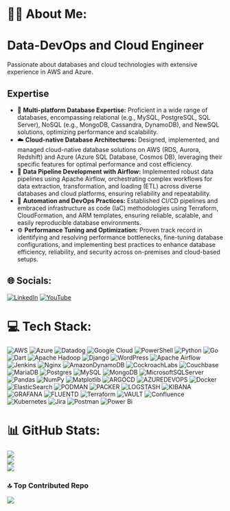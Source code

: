 # 👨‍💻 About Me:
# Data-DevOps and Cloud Engineer
Passionate about databases and cloud technologies with extensive experience in AWS and Azure.
## Expertise
- 💾 **Multi-platform Database Expertise:** Proficient in a wide range of databases, encompassing relational (e.g., MySQL, PostgreSQL, SQL Server), NoSQL (e.g., MongoDB, Cassandra, DynamoDB), and NewSQL solutions, optimizing performance and scalability.
- ☁️ **Cloud-native Database Architectures:** Designed, implemented, and managed cloud-native database solutions on AWS (RDS, Aurora, Redshift) and Azure (Azure SQL Database, Cosmos DB), leveraging their specific features for optimal performance and cost efficiency.
- 🔄 **Data Pipeline Development with Airflow:** Implemented robust data pipelines using Apache Airflow, orchestrating complex workflows for data extraction, transformation, and loading (ETL) across diverse databases and cloud platforms, ensuring reliability and repeatability.
- 🤖 **Automation and DevOps Practices:** Established CI/CD pipelines and embraced infrastructure as code (IaC) methodologies using Terraform, CloudFormation, and ARM templates, ensuring reliable, scalable, and easily reproducible database environments.
- ⚙️ **Performance Tuning and Optimization:** Proven track record in identifying and resolving performance bottlenecks, fine-tuning database configurations, and implementing best practices to enhance database efficiency, reliability, and security across on-premises and cloud-based setups.


## 🌐 Socials:
[![LinkedIn](https://img.shields.io/badge/LinkedIn-%230077B5.svg?logo=linkedin&logoColor=white)](https://linkedin.com/in/hh) [![YouTube](https://img.shields.io/badge/YouTube-%23FF0000.svg?logo=YouTube&logoColor=white)](https://youtube.com/@hhhhh) 

# 💻 Tech Stack:
![AWS](https://img.shields.io/badge/AWS-%23FF9900.svg?style=for-the-badge&logo=amazon-aws&logoColor=white) ![Azure](https://img.shields.io/badge/azure-%230072C6.svg?style=for-the-badge&logo=microsoftazure&logoColor=white) ![Datadog](https://img.shields.io/badge/datadog-%23632CA6.svg?style=for-the-badge&logo=datadog&logoColor=white) ![Google Cloud](https://img.shields.io/badge/GoogleCloud-%234285F4.svg?style=for-the-badge&logo=google-cloud&logoColor=white) ![PowerShell](https://img.shields.io/badge/PowerShell-%235391FE.svg?style=for-the-badge&logo=powershell&logoColor=white) ![Python](https://img.shields.io/badge/python-3670A0?style=for-the-badge&logo=python&logoColor=ffdd54) ![Go](https://img.shields.io/badge/go-%2300ADD8.svg?style=for-the-badge&logo=go&logoColor=white) ![Dart](https://img.shields.io/badge/dart-%230175C2.svg?style=for-the-badge&logo=dart&logoColor=white) ![Apache Hadoop](https://img.shields.io/badge/Apache%20Hadoop-66CCFF?style=for-the-badge&logo=apachehadoop&logoColor=black) ![Django](https://img.shields.io/badge/django-%23092E20.svg?style=for-the-badge&logo=django&logoColor=white) ![WordPress](https://img.shields.io/badge/WordPress-%23117AC9.svg?style=for-the-badge&logo=WordPress&logoColor=white) ![Apache Airflow](https://img.shields.io/badge/Apache%20Airflow-017CEE?style=for-the-badge&logo=Apache%20Airflow&logoColor=white) ![Jenkins](https://img.shields.io/badge/jenkins-%232C5263.svg?style=for-the-badge&logo=jenkins&logoColor=white) ![Nginx](https://img.shields.io/badge/nginx-%23009639.svg?style=for-the-badge&logo=nginx&logoColor=white) ![AmazonDynamoDB](https://img.shields.io/badge/Amazon%20DynamoDB-4053D6?style=for-the-badge&logo=Amazon%20DynamoDB&logoColor=white) ![CockroachLabs](https://img.shields.io/badge/Cockroach%20Labs-6933FF?style=for-the-badge&logo=Cockroach%20Labs&logoColor=white) ![Couchbase](https://img.shields.io/badge/Couchbase-EA2328?style=for-the-badge&logo=couchbase&logoColor=white) ![MariaDB](https://img.shields.io/badge/MariaDB-003545?style=for-the-badge&logo=mariadb&logoColor=white) ![Postgres](https://img.shields.io/badge/postgres-%23316192.svg?style=for-the-badge&logo=postgresql&logoColor=white) ![MySQL](https://img.shields.io/badge/mysql-%2300000f.svg?style=for-the-badge&logo=mysql&logoColor=white) ![MongoDB](https://img.shields.io/badge/MongoDB-%234ea94b.svg?style=for-the-badge&logo=mongodb&logoColor=white) ![MicrosoftSQLServer](https://img.shields.io/badge/Microsoft%20SQL%20Server-CC2927?style=for-the-badge&logo=microsoft%20sql%20server&logoColor=white) ![Pandas](https://img.shields.io/badge/pandas-%23150458.svg?style=for-the-badge&logo=pandas&logoColor=white) ![NumPy](https://img.shields.io/badge/numpy-%23013243.svg?style=for-the-badge&logo=numpy&logoColor=white) ![Matplotlib](https://img.shields.io/badge/Matplotlib-%23ffffff.svg?style=for-the-badge&logo=Matplotlib&logoColor=black) ![ARGOCD](https://img.shields.io/badge/argo-EF7B4D.svg?style=for-the-badge&logo=argo&logoColor=white&color=%23EF7B4D) ![AZUREDEVOPS](https://img.shields.io/badge/azuredevops-0078D7.svg?style=for-the-badge&logo=azuredevops&logoColor=white&color=%230078D7) ![Docker](https://img.shields.io/badge/docker-%230db7ed.svg?style=for-the-badge&logo=docker&logoColor=white) ![ElasticSearch](https://img.shields.io/badge/-ElasticSearch-005571?style=for-the-badge&logo=elasticsearch) ![PODMAN](https://img.shields.io/badge/podman-892CA0.svg?style=for-the-badge&logo=podman&logoColor=white) ![PACKER](https://img.shields.io/badge/packer-02A8EF.svg?style=for-the-badge&logo=packer&logoColor=white&color=%2302A8EF) ![LOGSTASH](https://img.shields.io/badge/logstash-005571.svg?style=for-the-badge&logo=logstash) ![KIBANA](https://img.shields.io/badge/kibana-005571.svg?style=for-the-badge&logo=kibana&logoColor=white&color=%23005571) ![GRAFANA](https://img.shields.io/badge/grafana-F46800.svg?style=for-the-badge&logo=grafana&logoColor=white&color=%23F46800) ![FLUENTD](https://img.shields.io/badge/fluentd-0E83C8.svg?style=for-the-badge&logo=fluentd&logoColor=white&color=%230E83C8) ![Terraform](https://img.shields.io/badge/terraform-%235835CC.svg?style=for-the-badge&logo=terraform&logoColor=white) ![VAULT](https://img.shields.io/badge/vault-FFEC6E.svg?style=for-the-badge&logo=vault&logoColor=white&color=%23FFEC6E) ![Confluence](https://img.shields.io/badge/confluence-%23172BF4.svg?style=for-the-badge&logo=confluence&logoColor=white) ![Kubernetes](https://img.shields.io/badge/kubernetes-%23326ce5.svg?style=for-the-badge&logo=kubernetes&logoColor=white) ![Jira](https://img.shields.io/badge/jira-%230A0FFF.svg?style=for-the-badge&logo=jira&logoColor=white) ![Postman](https://img.shields.io/badge/Postman-FF6C37?style=for-the-badge&logo=postman&logoColor=white) ![Power Bi](https://img.shields.io/badge/power_bi-F2C811?style=for-the-badge&logo=powerbi&logoColor=black)
# 📊 GitHub Stats:
![](https://github-readme-stats.vercel.app/api?username=omer&theme=dark&hide_border=false&include_all_commits=false&count_private=false)<br/>
![](https://github-readme-streak-stats.herokuapp.com/?user=omer&theme=dark&hide_border=false)<br/>
![](https://github-readme-stats.vercel.app/api/top-langs/?username=omer&theme=dark&hide_border=false&include_all_commits=false&count_private=false&layout=compact)

### 🔝 Top Contributed Repo
![](https://github-contributor-stats.vercel.app/api?username=omer&limit=5&theme=dark&combine_all_yearly_contributions=true)
